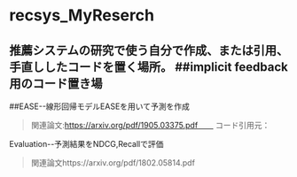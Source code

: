 # recsys_MyReserch
推薦システムの研究で使う自分で作成、または引用、手直ししたコードを置く場所。
##implicit feedback用のコード置き場
---
##EASE--線形回帰モデルEASEを用いて予測を作成
>関連論文:https://arxiv.org/pdf/1905.03375.pdf　　
コード引用元：　　

Evaluation--予測結果をNDCG,Recallで評価　　
>関連論文https://arxiv.org/pdf/1802.05814.pdf　　
